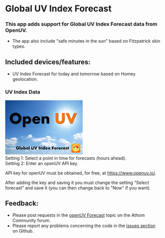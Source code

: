 # Global UV Index Forecast

### This app adds support for Global UV Index Forecast data from OpenUV.
* The app also include "safe minutes in the sun" based on Fitzpatrick skin types.

## Included devices/features:
* UV Index Forecast for today and tomorrow based on Homey geolocation.

### UV Index Data
<a href="https://github.com/JohanBendz/io.openuv">
  <img src="https://raw.githubusercontent.com/JohanBendz/io.openuv/beta/assets/images/small.png">
</a>
<br>Setting 1: Select a point in time for forecasts (hours ahead).
<br>Setting 2: Enter an openUV API key.

API key for openUV must be obtained, for free, at https://www.openuv.io/.

After adding the key and saving it you must change the setting “Select forecast” and save it (you can then change back to "Now" if you want).

## Feedback:
* Please post requests in the [openUV Forecast](https://community.athom.com/t/openUV/) topic on the Athom Community forum.
* Please report any problems concerning the code in the [issues section](https://github.com/JohanBendz/io.openuv/issues) on Github.